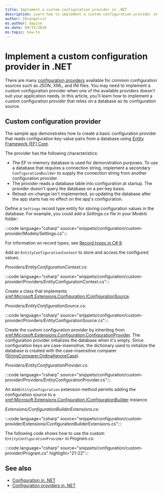 ```yaml
---
title: Implement a custom configuration provider in .NET
description: Learn how to implement a custom configuration provider in .NET applications.
author: IEvangelist
ms.author: dapine
ms.date: 09/15/2020
ms.topic: how-to
---
```


# Implement a custom configuration provider in .NET

There are many [configuration providers](configuration-providers.md) available for common configuration sources such as JSON, XML, and INI files. You may need to implement a custom configuration provider when one of the available providers doesn't suit your application needs. In this article, you'll learn how to implement a custom configuration provider that relies on a database as its configuration source.

## Custom configuration provider

The sample app demonstrates how to create a basic configuration provider that reads configuration key-value pairs from a database using [Entity Framework (EF) Core](/ef/core).

The provider has the following characteristics:

- The EF in-memory database is used for demonstration purposes. To use a database that requires a connection string, implement a secondary `ConfigurationBuilder` to supply the connection string from another configuration provider.
- The provider reads a database table into configuration at startup. The provider doesn't query the database on a per-key basis.
- Reload-on-change isn't implemented, so updating the database after the app starts has no effect on the app's configuration.

Define a `Settings` record type entity for storing configuration values in the database. For example, you could add a *Settings.cs* file in your *Models* folder:

:::code language="csharp" source="snippets/configuration/custom-provider/Models/Settings.cs":::

For information on record types, see [Record types in C# 9](../../csharp/whats-new/csharp-9.md#record-types).

Add an `EntityConfigurationContext` to store and access the configured values.

*Providers/EntityConfigurationContext.cs*:

:::code language="csharp" source="snippets/configuration/custom-provider/Providers/EntityConfigurationContext.cs":::

Create a class that implements <xref:Microsoft.Extensions.Configuration.IConfigurationSource>.

*Providers/EntityConfigurationSource.cs*:

:::code language="csharp" source="snippets/configuration/custom-provider/Providers/EntityConfigurationSource.cs":::

Create the custom configuration provider by inheriting from <xref:Microsoft.Extensions.Configuration.ConfigurationProvider>. The configuration provider initializes the database when it's empty. Since configuration keys are case-insensitive, the dictionary used to initialize the database is created with the case-insensitive comparer ([StringComparer.OrdinalIgnoreCase](xref:System.StringComparer.OrdinalIgnoreCase)).

*Providers/EntityConfigurationProvider.cs*:

:::code language="csharp" source="snippets/configuration/custom-provider/Providers/EntityConfigurationProvider.cs":::

An `AddEntityConfiguration` extension method permits adding the configuration source to a <xref:Microsoft.Extensions.Configuration.IConfigurationBuilder> instance.

*Extensions/ConfigurationBuilderExtensions.cs*:

:::code language="csharp" source="snippets/configuration/custom-provider/Extensions/ConfigurationBuilderExtensions.cs":::

The following code shows how to use the custom `EntityConfigurationProvider` in *Program.cs*:

:::code language="csharp" source="snippets/configuration/custom-provider/Program.cs" highlight="21-22":::

## See also

- [Configuration in .NET](configuration.md)
- [Configuration providers in .NET](configuration-providers.md)
